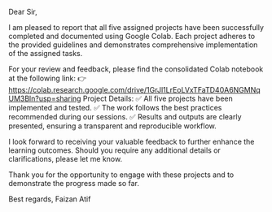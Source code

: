 Dear Sir,    

I am pleased to report that all five assigned projects have been successfully completed and documented using Google Colab. Each project adheres to the provided guidelines and demonstrates comprehensive implementation of the assigned tasks.

For your review and feedback, please find the consolidated Colab notebook at the following link:
👉 https://colab.research.google.com/drive/1GrJl1LrEoLVxTFaTD40A6NGMNqUM3Bln?usp=sharing
Project Details:
✅ All five projects have been implemented and tested.
✅ The work follows the best practices recommended during our sessions.
✅ Results and outputs are clearly presented, ensuring a transparent and reproducible workflow.

I look forward to receiving your valuable feedback to further enhance the learning outcomes. Should you require any additional details or clarifications, please let me know.

Thank you for the opportunity to engage with these projects and to demonstrate the progress made so far.

Best regards,
Faizan Atif
